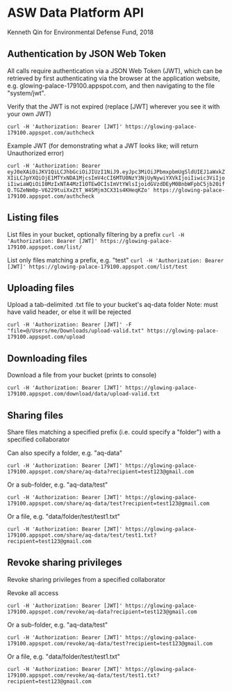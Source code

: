 
ASW Data Platform API
=================

Kenneth Qin for Environmental Defense Fund, 2018

## Authentication by JSON Web Token

All calls require authentication via a JSON Web Token (JWT),
which can be retrieved by first authenticating via the browser at the
application website, e.g. glowing-palace-179100.appspot.com, and then
navigating to the file "system/jwt".

Verify that the JWT is not expired (replace [JWT] wherever you see it with your own JWT)

`curl -H 'Authorization: Bearer [JWT]' https://glowing-palace-179100.appspot.com/authcheck`

Example JWT (for demonstrating what a JWT looks like; will return Unauthorized error)

`curl -H 'Authorization: Bearer eyJ0eXAiOiJKV1QiLCJhbGciOiJIUzI1NiJ9.eyJpc3MiOiJPbmxpbmUgSldUIEJ1aWxkZXIiLCJpYXQiOjE1MTYxNDA1MjcsImV4cCI6MTU0NzY3NjUyNywiYXVkIjoiIiwic3ViIjoiIiwiaWQiOiI0MzIxNTA4MzI1OTEwOCIsImVtYWlsIjoidGVzdDEyM0BnbWFpbC5jb20ifQ.TGZeNm0p-V6229tuiXxZtT_W4SMjm3CX31s4KHeqKZo' https://glowing-palace-179100.appspot.com/authcheck`

## Listing files

List files in your bucket, optionally filtering by a prefix
`curl -H 'Authorization: Bearer [JWT]' https://glowing-palace-179100.appspot.com/list/`

List only files matching a prefix, e.g. "test"
`curl -H 'Authorization: Bearer [JWT]' https://glowing-palace-179100.appspot.com/list/test`


## Uploading files

Upload a tab-delimited .txt file to your bucket's aq-data folder
Note: must have valid header, or else it will be rejected

`curl -H 'Authorization: Bearer [JWT]' -F "file=@/Users/me/Downloads/upload-valid.txt" https://glowing-palace-179100.appspot.com/upload`


## Downloading files

Download a file from your bucket (prints to console)

`curl -H 'Authorization: Bearer [JWT]' https://glowing-palace-179100.appspot.com/download/data/upload-valid.txt`


## Sharing files

Share files matching a specified prefix (i.e. could specify a "folder")
with a specified collaborator

Can also specify a folder, e.g. "aq-data"

`curl -H 'Authorization: Bearer [JWT]' https://glowing-palace-179100.appspot.com/share/aq-data?recipient=test123@gmail.com`

Or a sub-folder, e.g. "aq-data/test"

`curl -H 'Authorization: Bearer [JWT]' https://glowing-palace-179100.appspot.com/share/aq-data/test?recipient=test123@gmail.com`

Or a file, e.g. "data/folder/test/test1.txt"

`curl -H 'Authorization: Bearer [JWT]' https://glowing-palace-179100.appspot.com/share/aq-data/test/test1.txt?recipient=test123@gmail.com`


## Revoke sharing privileges

Revoke sharing privileges from a specified collaborator

Revoke all access

`curl -H 'Authorization: Bearer [JWT]' https://glowing-palace-179100.appspot.com/revoke/aq-data?recipient=test123@gmail.com`

Or a sub-folder, e.g. "aq-data/test"

`curl -H 'Authorization: Bearer [JWT]' https://glowing-palace-179100.appspot.com/revoke/aq-data/test?recipient=test123@gmail.com`

Or a file, e.g. "data/folder/test/test1.txt"

`curl -H 'Authorization: Bearer [JWT]' https://glowing-palace-179100.appspot.com/revoke/aq-data/test/test1.txt?recipient=test123@gmail.com`
